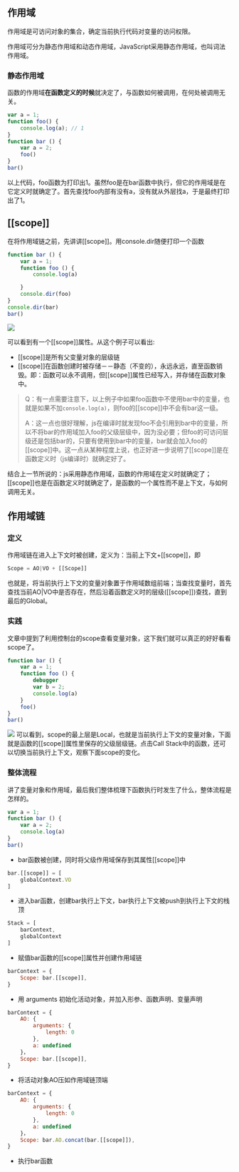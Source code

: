 ## 作用域
作用域是可访问对象的集合，确定当前执行代码对变量的访问权限。

作用域可分为静态作用域和动态作用域，JavaScript采用静态作用域，也叫词法作用域。
### 静态作用域
函数的作用域**在函数定义的时候**就决定了，与函数如何被调用，在何处被调用无关。
```js
var a = 1;
function foo() {
    console.log(a); // 1
}
function bar () {
    var a = 2;
    foo()
}
bar()
```
以上代码，foo函数为打印出1。虽然foo是在bar函数中执行，但它的作用域是在它定义时就确定了。首先查找foo内部有没有a，没有就从外层找a，于是最终打印出了1。
## [[scope]]
在将作用域链之前，先讲讲[[scope]]。用console.dir随便打印一个函数
```js
function bar () {
    var a = 1;
    function foo () {
        console.log(a)

    }
    console.dir(foo)
}
console.dir(bar)
bar()
```
![](https://tva1.sinaimg.cn/large/006tNbRwgy1gb1mek62mej30f00b0q4d.jpg)

可以看到有一个[[scope]]属性。从这个例子可以看出:
* [[scope]]是所有父变量对象的层级链
* [[scope]]在函数创建时被存储－－静态（不变的），永远永远，直至函数销毁。即：函数可以永不调用，但[[scope]]属性已经写入，并存储在函数对象中。
> Q：有一点需要注意下，以上例子中如果foo函数中不使用bar中的变量，也就是如果不加`console.log(a)`，则foo的[[scope]]中不会有bar这一级。
>
> A：这一点也很好理解，js在编译时就发现foo不会引用到bar中的变量，所以不将bar的作用域加入foo的父级层级中，因为没必要；但foo的可访问层级还是包括bar的，只要有使用到bar中的变量，bar就会加入foo的[[scope]]中。这一点从某种程度上说，也正好进一步说明了[[scope]]是在函数定义时（js编译时）就确定好了。

结合上一节所说的：js采用静态作用域，函数的作用域在定义时就确定了；[[scope]]也是在函数定义时就确定了，是函数的一个属性而不是上下文，与如何调用无关。

## 作用域链
### 定义
作用域链在进入上下文时被创建，定义为：当前上下文+[[scope]]，即
```js
Scope = AO|VO + [[Scope]]
```
也就是，将当前执行上下文的变量对象置于作用域数组前端；当查找变量时，首先查找当前AO|VO中是否存在，然后沿着函数定义时的层级([[scope]])查找，直到最后的Global。

### 实践
文章中提到了利用控制台的scope查看变量对象，这下我们就可以真正的好好看看scope了。
```js
function bar () {
    var a = 1;
    function foo () {
        debugger
        var b = 2;
        console.log(a)
    }
    foo()
}
bar()
```
![](https://tva1.sinaimg.cn/large/006tNbRwgy1gb1mxunli4j30gm07c3zv.jpg)
可以看到，scope的最上层是Local，也就是当前执行上下文的变量对象，下面就是函数的[[scope]]属性里保存的父级层级链。点击Call Stack中的函数，还可以切换当前执行上下文，观察下面scope的变化。
### 整体流程
讲了变量对象和作用域，最后我们整体梳理下函数执行时发生了什么，整体流程是怎样的。
```js
var a = 1;
function bar () {
    var a = 2;
    console.log(a)
}
bar()
```
* bar函数被创建，同时将父级作用域保存到其属性[[scope]]中
```js
bar.[[scope]] = [
    globalContext.VO
]
```
* 进入bar函数，创建bar执行上下文，bar执行上下文被push到执行上下文的栈顶
```js
Stack = [
    barContext,
    globalContext
]
```
* 赋值bar函数的[[scope]]属性并创建作用域链
```js
barContext = {
    Scope: bar.[[scope]],
}
```
* 用 arguments 初始化活动对象，并加入形参、函数声明、变量声明
```js
barContext = {
    AO: {
        arguments: {
            length: 0
        },
        a: undefined
    }，
    Scope: bar.[[scope]],
}
```
* 将活动对象AO压如作用域链顶端
```js
barContext = {
    AO: {
        arguments: {
            length: 0
        },
        a: undefined
    }，
    Scope: bar.AO.concat(bar.[[scope]]),
}
```
* 执行bar函数